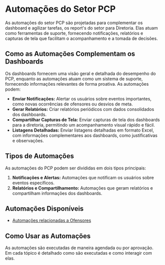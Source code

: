 # Automações do Setor PCP

As automações do setor PCP são projetadas para complementar os dashboard e agilizar tarefas, os report's do setor para Diretoria. Elas atuam como ferramentas de suporte, fornecendo notificações, relatórios e capturas de tela que facilitam o acompanhamento e a tomada de decisões.

## Como as Automações Complementam os Dashboards

Os dashboards fornecem uma visão geral e detalhada do desempenho do PCP, enquanto as automações atuam como um sistema de suporte, fornecendo informações relevantes de forma proativa. As automações podem:

*   **Enviar Notificações:** Alertar os usuários sobre eventos importantes, como novas ocorrências de ofensores ou desvios de meta.
*   **Gerar Relatórios:** Criar relatórios periódicos com dados consolidados dos dashboards.
*   **Compartilhar Capturas de Tela:** Enviar capturas de tela dos dashboards para a diretoria, permitindo um acompanhamento visual rápido e fácil.
*   **Listagens Detalhadas:** Enviar listagens detalhadas em formato Excel, com informações complementares aos dashboards, como justificativas e observações.

## Tipos de Automações

As automações do PCP podem ser divididas em dois tipos principais:

1.  **Notificações e Alertas:** Automações que notificam os usuários sobre eventos específicos.
2.  **Relatórios e Compartilhamento:** Automações que geram relatórios e compartilham informações dos dashboards.

## Automações Disponíveis

*   [Automações relacionadas a Ofensores](ofensores.md)


## Como Usar as Automações
As automações são executadas de maneira agendada ou por aprovação. Em cada tópico é detalhado como são executadas e como interagir com elas.


